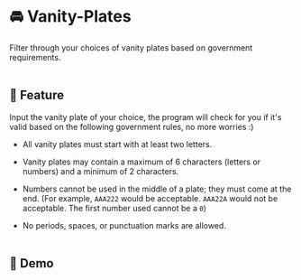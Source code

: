 # 🚘 Vanity-Plates
Filter through your choices of vanity plates based on government requirements.<br/><br/>

## 📂 Feature
Input the vanity plate of your choice, the program will check for you if it's valid based on the following government rules, no more worries :)
- All vanity plates must start with at least two letters.
* Vanity plates may contain a maximum of 6 characters (letters or numbers) and a minimum of 2 characters.
+ Numbers cannot be used in the middle of a plate; they must come at the end. (For example, `AAA222` would be acceptable. `AAA22A` would not be acceptable. The first number used cannot be a `0`)
- No periods, spaces, or punctuation marks are allowed.<br/><br/>

## 💾 Demo
